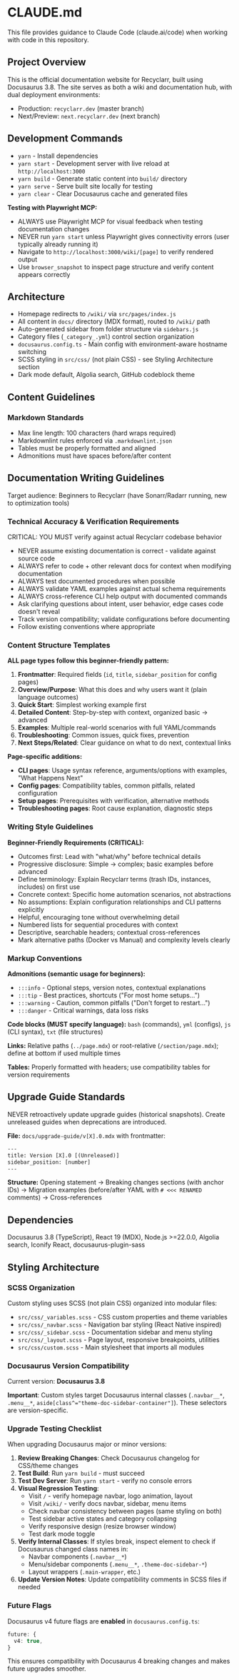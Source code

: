 # CLAUDE.md

This file provides guidance to Claude Code (claude.ai/code) when working with code in this
repository.

## Project Overview

This is the official documentation website for Recyclarr, built using Docusaurus 3.8. The site
serves as both a wiki and documentation hub, with dual deployment environments:

- Production: `recyclarr.dev` (master branch)
- Next/Preview: `next.recyclarr.dev` (next branch)

## Development Commands

- `yarn` - Install dependencies
- `yarn start` - Development server with live reload at `http://localhost:3000`
- `yarn build` - Generate static content into `build/` directory
- `yarn serve` - Serve built site locally for testing
- `yarn clear` - Clear Docusaurus cache and generated files

**Testing with Playwright MCP:**

- ALWAYS use Playwright MCP for visual feedback when testing documentation changes
- NEVER run `yarn start` unless Playwright gives connectivity errors (user typically already running
  it)
- Navigate to `http://localhost:3000/wiki/[page]` to verify rendered output
- Use `browser_snapshot` to inspect page structure and verify content appears correctly

## Architecture

- Homepage redirects to `/wiki/` via `src/pages/index.js`
- All content in `docs/` directory (MDX format), routed to `/wiki/` path
- Auto-generated sidebar from folder structure via `sidebars.js`
- Category files (`_category_.yml`) control section organization
- `docusaurus.config.ts` - Main config with environment-aware hostname switching
- SCSS styling in `src/css/` (not plain CSS) - see Styling Architecture section
- Dark mode default, Algolia search, GitHub codeblock theme

## Content Guidelines

### Markdown Standards

- Max line length: 100 characters (hard wraps required)
- Markdownlint rules enforced via `.markdownlint.json`
- Tables must be properly formatted and aligned
- Admonitions must have spaces before/after content

## Documentation Writing Guidelines

Target audience: Beginners to Recyclarr (have Sonarr/Radarr running, new to optimization tools)

### Technical Accuracy & Verification Requirements

CRITICAL: YOU MUST verify against actual Recyclarr codebase behavior

- NEVER assume existing documentation is correct - validate against source code
- ALWAYS refer to code + other relevant docs for context when modifying documentation
- ALWAYS test documented procedures when possible
- ALWAYS validate YAML examples against actual schema requirements
- ALWAYS cross-reference CLI help output with documented commands
- Ask clarifying questions about intent, user behavior, edge cases code doesn't reveal
- Track version compatibility; validate configurations before documenting
- Follow existing conventions where appropriate

### Content Structure Templates

**ALL page types follow this beginner-friendly pattern:**

1. **Frontmatter**: Required fields (`id`, `title`, `sidebar_position` for config pages)
2. **Overview/Purpose**: What this does and why users want it (plain language outcomes)
3. **Quick Start**: Simplest working example first
4. **Detailed Content**: Step-by-step with context, organized basic → advanced
5. **Examples**: Multiple real-world scenarios with full YAML/commands
6. **Troubleshooting**: Common issues, quick fixes, prevention
7. **Next Steps/Related**: Clear guidance on what to do next, contextual links

**Page-specific additions:**

- **CLI pages**: Usage syntax reference, arguments/options with examples, "What Happens Next"
- **Config pages**: Compatibility tables, common pitfalls, related configuration
- **Setup pages**: Prerequisites with verification, alternative methods
- **Troubleshooting pages**: Root cause explanation, diagnostic steps

### Writing Style Guidelines

**Beginner-Friendly Requirements (CRITICAL):**

- Outcomes first: Lead with "what/why" before technical details
- Progressive disclosure: Simple → complex; basic examples before advanced
- Define terminology: Explain Recyclarr terms (trash IDs, instances, includes) on first use
- Concrete context: Specific home automation scenarios, not abstractions
- No assumptions: Explain configuration relationships and CLI patterns explicitly
- Helpful, encouraging tone without overwhelming detail
- Numbered lists for sequential procedures with context
- Descriptive, searchable headers; contextual cross-references
- Mark alternative paths (Docker vs Manual) and complexity levels clearly

### Markup Conventions

**Admonitions (semantic usage for beginners):**

- `:::info` - Optional steps, version notes, contextual explanations
- `:::tip` - Best practices, shortcuts ("For most home setups...")
- `:::warning` - Caution, common pitfalls ("Don't forget to restart...")
- `:::danger` - Critical warnings, data loss risks

**Code blocks (MUST specify language):** `bash` (commands), `yml` (configs), `js` (CLI syntax),
`txt` (file structures)

**Links:** Relative paths (`../page.mdx`) or root-relative (`/section/page.mdx`); define at bottom
if used multiple times

**Tables:** Properly formatted with headers; use compatibility tables for version requirements

## Upgrade Guide Standards

NEVER retroactively update upgrade guides (historical snapshots). Create unreleased guides when
deprecations are introduced.

**File:** `docs/upgrade-guide/v[X].0.mdx` with frontmatter:

```txt
---
title: Version [X].0 [(Unreleased)]
sidebar_position: [number]
---
```

**Structure:** Opening statement → Breaking changes sections (with anchor IDs) → Migration examples
(before/after YAML with `# <<< RENAMED` comments) → Cross-references

## Dependencies

Docusaurus 3.8 (TypeScript), React 19 (MDX), Node.js >=22.0.0, Algolia search, Iconify React,
docusaurus-plugin-sass

## Styling Architecture

### SCSS Organization

Custom styling uses SCSS (not plain CSS) organized into modular files:

- `src/css/_variables.scss` - CSS custom properties and theme variables
- `src/css/_navbar.scss` - Navigation bar styling (React Native inspired)
- `src/css/_sidebar.scss` - Documentation sidebar and menu styling
- `src/css/_layout.scss` - Page layout, responsive breakpoints, utilities
- `src/css/custom.scss` - Main stylesheet that imports all modules

### Docusaurus Version Compatibility

Current version: **Docusaurus 3.8**

**Important**: Custom styles target Docusaurus internal classes (`.navbar__*`, `.menu__*`,
`aside[class^="theme-doc-sidebar-container"]`). These selectors are version-specific.

### Upgrade Testing Checklist

When upgrading Docusaurus major or minor versions:

1. **Review Breaking Changes**: Check Docusaurus changelog for CSS/theme changes
2. **Test Build**: Run `yarn build` - must succeed
3. **Test Dev Server**: Run `yarn start` - verify no console errors
4. **Visual Regression Testing**:
   - Visit `/` - verify homepage navbar, logo animation, layout
   - Visit `/wiki/` - verify docs navbar, sidebar, menu items
   - Check navbar consistency between pages (same styling on both)
   - Test sidebar active states and category collapsing
   - Verify responsive design (resize browser window)
   - Test dark mode toggle
5. **Verify Internal Classes**: If styles break, inspect element to check if Docusaurus changed
   class names in:
   - Navbar components (`.navbar__*`)
   - Menu/sidebar components (`.menu__*`, `.theme-doc-sidebar-*`)
   - Layout wrappers (`.main-wrapper`, etc.)
6. **Update Version Notes**: Update compatibility comments in SCSS files if needed

### Future Flags

Docusaurus v4 future flags are **enabled** in `docusaurus.config.ts`:

```typescript
future: {
  v4: true,
}
```

This ensures compatibility with Docusaurus 4 breaking changes and makes future upgrades smoother.
